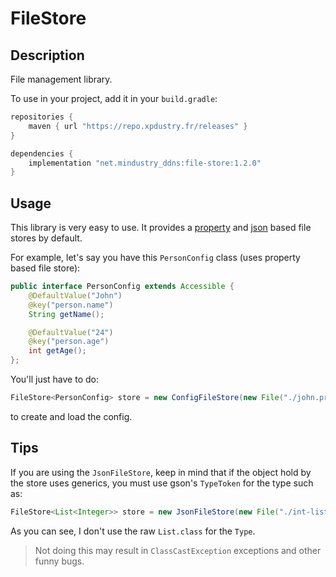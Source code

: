 # FileStore

## Description

File management library.

To use in your project, add it in your `build.gradle`:
```gradle
repositories {
    maven { url "https://repo.xpdustry.fr/releases" }
}

dependencies {
    implementation "net.mindustry_ddns:file-store:1.2.0"
}
```

## Usage

This library is very easy to use. It provides a [property](http://owner.aeonbits.org/) and [json](https://github.com/google/gson) based file stores by default.

For example, let's say you have this `PersonConfig` class (uses property based file store):
```java
public interface PersonConfig extends Accessible {
    @DefaultValue("John")
    @key("person.name")
    String getName();

    @DefaultValue("24")
    @key("person.age")
    int getAge();
};
```
You'll just have to do:
```java
FileStore<PersonConfig> store = new ConfigFileStore(new File("./john.properties"), PersonConfig.class);
```
to create and load the config.

## Tips

If you are using the `JsonFileStore`, keep in mind that if the object hold by the store uses generics, you must use gson's `TypeToken` for the type such as:
```java
FileStore<List<Integer>> store = new JsonFileStore(new File("./int-list.json"), TypeToken.getParameterized(List.class, Integer.class).getType(), ArrayList::new);
```
As you can see, I don't use the raw `List.class` for the `Type`.

> Not doing this may result in `ClassCastException` exceptions and other funny bugs.
